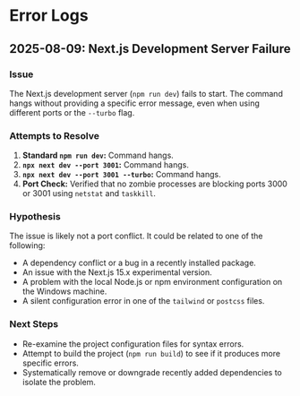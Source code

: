# Error Logs

## 2025-08-09: Next.js Development Server Failure

### Issue
The Next.js development server (`npm run dev`) fails to start. The command hangs without providing a specific error message, even when using different ports or the `--turbo` flag.

### Attempts to Resolve
1.  **Standard `npm run dev`:** Command hangs.
2.  **`npx next dev --port 3001`:** Command hangs.
3.  **`npx next dev --port 3001 --turbo`:** Command hangs.
4.  **Port Check:** Verified that no zombie processes are blocking ports 3000 or 3001 using `netstat` and `taskkill`.

### Hypothesis
The issue is likely not a port conflict. It could be related to one of the following:
- A dependency conflict or a bug in a recently installed package.
- An issue with the Next.js 15.x experimental version.
- A problem with the local Node.js or npm environment configuration on the Windows machine.
- A silent configuration error in one of the `tailwind` or `postcss` files.

### Next Steps
- Re-examine the project configuration files for syntax errors.
- Attempt to build the project (`npm run build`) to see if it produces more specific errors.
- Systematically remove or downgrade recently added dependencies to isolate the problem.
